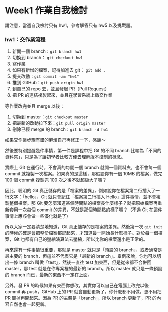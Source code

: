# Week1 作業自我檢討

請注意，當週自我檢討只有 hw1，參考解答只有 hw5 以及挑戰題。

### hw1：交作業流程

1. 新開一個 branch：`git branch hw1`
2. 切換到 branch： `git checkout hw1`
3. 寫作業
4. 如果有新增的檔案，記得加進去 git： `git add .`
5. 提交改動：`git commit -am "hw1"`
6. 推到 GitHub：`git push origin hw1`
7. 到自己的 repo 去，並且發起 PR（Pull Request）
8. 把 PR 的連結複製起來，並且在學習系統上繳交作業

等作業改完並且 merge 以後：

1. 切換到 master：`git checkout master`
2. 把最新的改動拉下來：`git pull origin master`
3. 刪除已經 merge 的 branch：`git branch -d hw1`

如果交作業步驟有錯的麻煩自己再修正一下，感謝～

然後要特別提醒幾件事情，第一件是課程中把 Git 的不同 branch 比喻為「不同的資料夾」，只是為了讓初學者比較方便去理解版本控制的概念。

實際上 Git 在運行時，不會真的每開一個 branch 就開一個資料夾，也不會每一個 commit 就複製一次檔案。如果真的是這樣，那假設你有一個 10MB 的檔案，做完 100 個 commit 複製完 100 次之後不就超級大了嗎？

因此，聰明的 Git 真正儲存的是「檔案的差異」，例如說你在檔案第二行插入了一行文字：「hello」，Git 就只會記住「檔案第二行插入 Hello」這件事情，並不會複製整個檔案。那 Git 要怎麼知道某個時間點的檔案長什麼樣子？就把原始檔案再重新套用一次每個 commit 的差異，不就是那個時間點的樣子嗎？（不過 Git 在這件事情上應該會做一些優化就是了）

所以大家一定要清楚地知道，Git 真正儲存的是檔案的差異。然後第一次 `git init` 的時候的確是會把整份檔案都記起來，才知道最一開始長什麼樣子。對於每一個檔案，Git 也都有自己的壓縮演算法去壓縮，所以比你的檔案還小是正常的。

再來還有一件事情很重要，那就是 master 就只是「預設的 branch」，或者通常是最主要的 branch，但這並不代表它是「最新的 branch」。舉例來說，你也可以切出一條 branch 叫做「test」，然後一直往 test 加東西，但是從來都不合併回 master，那 test 就是在你專案裡的最新的 branch。所以 master 就只是一條預設的 branch 而已，最新的東西不一定在上面。

另外，發 PR 的時候如果有東西你想改，其實你可以自己在電腦上改完以後 commit 再 push，GitHub 上的 PR 就會自動更新了，你什麼都不用做，更不用把 PR 關掉再開起來。因為 PR 的主體是「branch」，所以 branch 更新了，PR 的內容自然也會一起更新。
